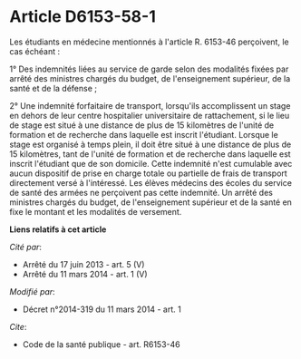# Article D6153-58-1

Les étudiants en médecine mentionnés à l'article R. 6153-46 perçoivent, le cas échéant : 

1° Des indemnités liées au service de garde selon des modalités fixées par arrêté des ministres chargés du budget, de
l'enseignement supérieur, de la santé et de la défense ; 

2° Une indemnité forfaitaire de transport, lorsqu'ils accomplissent un stage en dehors de leur centre hospitalier
universitaire de rattachement, si le lieu de stage est situé à une distance de plus de 15 kilomètres de l'unité de formation
et de recherche dans laquelle est inscrit l'étudiant. Lorsque le stage est organisé à temps plein, il doit être situé à une
distance de plus de 15 kilomètres, tant de l'unité de formation et de recherche dans laquelle est inscrit l'étudiant que de
son domicile. Cette indemnité n'est cumulable avec aucun dispositif de prise en charge totale ou partielle de frais de
transport directement versé à l'intéressé. Les élèves médecins des écoles du service de santé des armées ne perçoivent pas
cette indemnité. Un arrêté des ministres chargés du budget, de l'enseignement supérieur et de la santé en fixe le montant et
les modalités de versement.

**Liens relatifs à cet article**

_Cité par_:

  - Arrêté du 17 juin 2013 - art. 5 (V)
  - Arrêté du 11 mars 2014 - art. 1 (V)

_Modifié par_:

  - Décret n°2014-319 du 11 mars 2014 - art. 1

_Cite_:

  - Code de la santé publique - art. R6153-46
